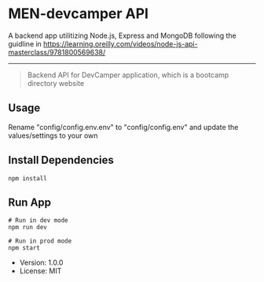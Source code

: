 # MEN-devcamper API
A backend app utilitizing Node.js, Express and MongoDB following the guidline in https://learning.oreilly.com/videos/node-js-api-masterclass/9781800569638/

___

> Backend API for DevCamper application, which is a bootcamp directory website

## Usage

Rename "config/config.env.env" to "config/config.env" and update the values/settings to your own

## Install Dependencies
```
npm install
```

## Run App
```
# Run in dev mode
npm run dev

# Run in prod mode
npm start
```

- Version: 1.0.0
- License: MIT